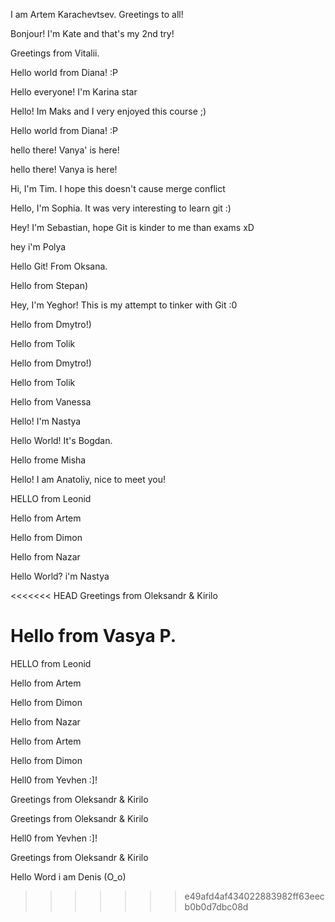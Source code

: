 I am Artem Karachevtsev. Greetings to all!

Bonjour! I'm Kate and that's my 2nd try!

Greetings from Vitalii.

Hello world from Diana! :P

Hello everyone! I'm Karina star

Hello! Im Maks and I very enjoyed this course ;)

Hello world from Diana! :P

hello there! Vanya' is here!

hello there! Vanya is here!

Hi, I'm Tim. I hope this doesn't cause merge conflict

Hello, I'm Sophia. It was very interesting to learn git :)

Hey! I'm Sebastian, hope Git is kinder to me than exams xD

hey i'm Polya 


Hello Git! From Oksana.

Hello from Stepan)

Hey, I'm Yeghor! This is my attempt to tinker with Git :0


Hello from Dmytro!)


Hello from Tolik


Hello from Dmytro!)

Hello from Tolik

Hello from Vanessa

Hello! I'm Nastya

Hello World! It's Bogdan.

Hello frome Misha

Hello! I am Anatoliy, nice to meet you!


HELLO from Leonid

Hello from Artem

Hello from Dimon

Hello from Nazar


Hello World? i'm Nastya

<<<<<<< HEAD
Greetings from Oleksandr & Kirilo

Hello from Vasya P.
=======


HELLO from Leonid

Hello from Artem

Hello from Dimon

Hello from Nazar


Hello from Artem

Hello from Dimon


Hell0 from Yevhen :]!


Greetings from Oleksandr & Kirilo


Greetings from Oleksandr & Kirilo

Hell0 from Yevhen :]!

Greetings from Oleksandr & Kirilo

Hello Word i am Denis (O\_o)

>>>>>>> e49afd4af434022883982ff63eecb0b0d7dbc08d
